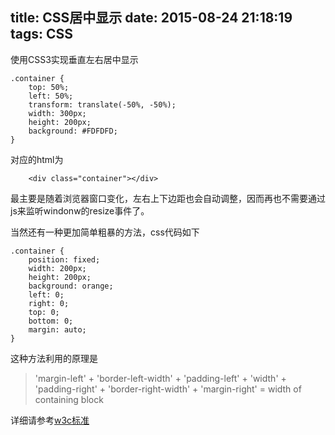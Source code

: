 title: CSS居中显示
date: 2015-08-24 21:18:19
tags: CSS
---
使用CSS3实现垂直左右居中显示
```
.container {
    top: 50%;
    left: 50%;
    transform: translate(-50%, -50%);
    width: 300px;
    height: 200px;
    background: #FDFDFD;
}
```
对应的html为
```
    <div class="container"></div>
```
最主要是随着浏览器窗口变化，左右上下边距也会自动调整，因而再也不需要通过js来监听windonw的resize事件了。

<!-- more -->

当然还有一种更加简单粗暴的方法，css代码如下
```
.container {
    position: fixed;
    width: 200px;
    height: 200px;
    background: orange;
    left: 0;
    right: 0;
    top: 0;
    bottom: 0;
    margin: auto;
}
```
这种方法利用的原理是
>'margin-left' + 'border-left-width' + 'padding-left' + 'width' + 'padding-right' + 'border-right-width' + 'margin-right' = width of containing block

详细请参考[w3c标准](http://www.w3.org/TR/CSS2/visudet.html#Computing_widths_and_margins)

